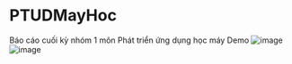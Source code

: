 # PTUDMayHoc
Báo cáo cuối kỳ nhóm 1 môn Phát triển ứng dụng học máy
Demo
![image](https://user-images.githubusercontent.com/107638860/203268665-4412d271-5aa4-4a73-90f6-80b7ea3de8f5.png)
![image](https://user-images.githubusercontent.com/107638860/203268766-f4f5312a-cab8-4e40-b546-00beec13ddac.png)

